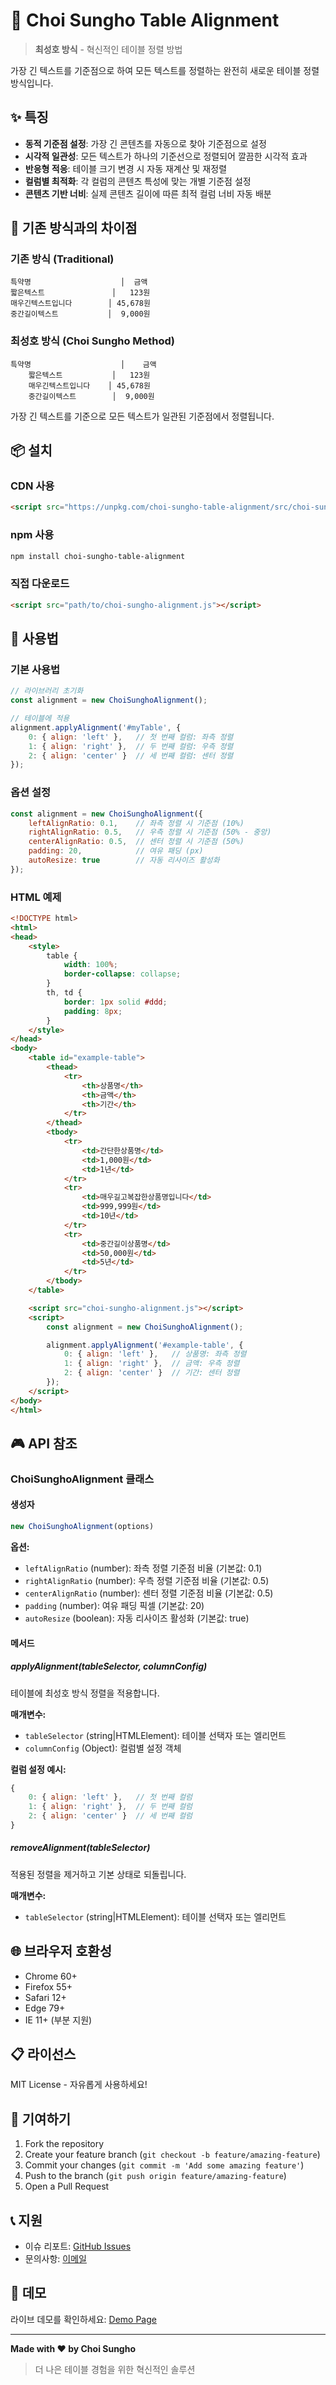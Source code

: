 # 🚀 Choi Sungho Table Alignment

> **최성호 방식** - 혁신적인 테이블 정렬 방법

가장 긴 텍스트를 기준점으로 하여 모든 텍스트를 정렬하는 완전히 새로운 테이블 정렬 방식입니다.

## ✨ 특징

- **동적 기준점 설정**: 가장 긴 콘텐츠를 자동으로 찾아 기준점으로 설정
- **시각적 일관성**: 모든 텍스트가 하나의 기준선으로 정렬되어 깔끔한 시각적 효과
- **반응형 적응**: 테이블 크기 변경 시 자동 재계산 및 재정렬
- **컬럼별 최적화**: 각 컬럼의 콘텐츠 특성에 맞는 개별 기준점 설정
- **콘텐츠 기반 너비**: 실제 콘텐츠 길이에 따른 최적 컬럼 너비 자동 배분

## 🎯 기존 방식과의 차이점

### 기존 방식 (Traditional)
```
특약명                    │  금액
짧은텍스트               │   123원
매우긴텍스트입니다        │ 45,678원
중간길이텍스트           │  9,000원
```

### 최성호 방식 (Choi Sungho Method)
```
특약명                    │    금액
    짧은텍스트           │   123원
    매우긴텍스트입니다    │ 45,678원
    중간길이텍스트        │  9,000원
```

가장 긴 텍스트를 기준으로 모든 텍스트가 일관된 기준점에서 정렬됩니다.

## 📦 설치

### CDN 사용
```html
<script src="https://unpkg.com/choi-sungho-table-alignment/src/choi-sungho-alignment.js"></script>
```

### npm 사용
```bash
npm install choi-sungho-table-alignment
```

### 직접 다운로드
```html
<script src="path/to/choi-sungho-alignment.js"></script>
```

## 🚀 사용법

### 기본 사용법

```javascript
// 라이브러리 초기화
const alignment = new ChoiSunghoAlignment();

// 테이블에 적용
alignment.applyAlignment('#myTable', {
    0: { align: 'left' },   // 첫 번째 컬럼: 좌측 정렬
    1: { align: 'right' },  // 두 번째 컬럼: 우측 정렬
    2: { align: 'center' }  // 세 번째 컬럼: 센터 정렬
});
```

### 옵션 설정

```javascript
const alignment = new ChoiSunghoAlignment({
    leftAlignRatio: 0.1,    // 좌측 정렬 시 기준점 (10%)
    rightAlignRatio: 0.5,   // 우측 정렬 시 기준점 (50% - 중앙)
    centerAlignRatio: 0.5,  // 센터 정렬 시 기준점 (50%)
    padding: 20,            // 여유 패딩 (px)
    autoResize: true        // 자동 리사이즈 활성화
});
```

### HTML 예제

```html
<!DOCTYPE html>
<html>
<head>
    <style>
        table {
            width: 100%;
            border-collapse: collapse;
        }
        th, td {
            border: 1px solid #ddd;
            padding: 8px;
        }
    </style>
</head>
<body>
    <table id="example-table">
        <thead>
            <tr>
                <th>상품명</th>
                <th>금액</th>
                <th>기간</th>
            </tr>
        </thead>
        <tbody>
            <tr>
                <td>간단한상품명</td>
                <td>1,000원</td>
                <td>1년</td>
            </tr>
            <tr>
                <td>매우길고복잡한상품명입니다</td>
                <td>999,999원</td>
                <td>10년</td>
            </tr>
            <tr>
                <td>중간길이상품명</td>
                <td>50,000원</td>
                <td>5년</td>
            </tr>
        </tbody>
    </table>

    <script src="choi-sungho-alignment.js"></script>
    <script>
        const alignment = new ChoiSunghoAlignment();

        alignment.applyAlignment('#example-table', {
            0: { align: 'left' },   // 상품명: 좌측 정렬
            1: { align: 'right' },  // 금액: 우측 정렬
            2: { align: 'center' }  // 기간: 센터 정렬
        });
    </script>
</body>
</html>
```

## 🎮 API 참조

### ChoiSunghoAlignment 클래스

#### 생성자
```javascript
new ChoiSunghoAlignment(options)
```

**옵션:**
- `leftAlignRatio` (number): 좌측 정렬 기준점 비율 (기본값: 0.1)
- `rightAlignRatio` (number): 우측 정렬 기준점 비율 (기본값: 0.5)
- `centerAlignRatio` (number): 센터 정렬 기준점 비율 (기본값: 0.5)
- `padding` (number): 여유 패딩 픽셀 (기본값: 20)
- `autoResize` (boolean): 자동 리사이즈 활성화 (기본값: true)

#### 메서드

##### applyAlignment(tableSelector, columnConfig)
테이블에 최성호 방식 정렬을 적용합니다.

**매개변수:**
- `tableSelector` (string|HTMLElement): 테이블 선택자 또는 엘리먼트
- `columnConfig` (Object): 컬럼별 설정 객체

**컬럼 설정 예시:**
```javascript
{
    0: { align: 'left' },   // 첫 번째 컬럼
    1: { align: 'right' },  // 두 번째 컬럼
    2: { align: 'center' }  // 세 번째 컬럼
}
```

##### removeAlignment(tableSelector)
적용된 정렬을 제거하고 기본 상태로 되돌립니다.

**매개변수:**
- `tableSelector` (string|HTMLElement): 테이블 선택자 또는 엘리먼트

## 🌐 브라우저 호환성

- Chrome 60+
- Firefox 55+
- Safari 12+
- Edge 79+
- IE 11+ (부분 지원)

## 📋 라이선스

MIT License - 자유롭게 사용하세요!

## 🤝 기여하기

1. Fork the repository
2. Create your feature branch (`git checkout -b feature/amazing-feature`)
3. Commit your changes (`git commit -m 'Add some amazing feature'`)
4. Push to the branch (`git push origin feature/amazing-feature`)
5. Open a Pull Request

## 📞 지원

- 이슈 리포트: [GitHub Issues](https://github.com/choisungho/choi-sungho-table-alignment/issues)
- 문의사항: [이메일](mailto:your.email@example.com)

## 🎉 데모

라이브 데모를 확인하세요: [Demo Page](https://choisungho.github.io/choi-sungho-table-alignment/demo/)

---

**Made with ❤️ by Choi Sungho**

> 더 나은 테이블 경험을 위한 혁신적인 솔루션